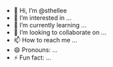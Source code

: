 - 👋 Hi, I’m @sthellee
- 👀 I’m interested in ...
- 🌱 I’m currently learning ...
- 💞️ I’m looking to collaborate on ...
- 📫 How to reach me ...
- 😄 Pronouns: ...
- ⚡ Fun fact: ...

<!---
sthellee/sthellee is a ✨ special ✨ repository because its `README.md` (this file) appears on your GitHub profile.
You can click the Preview link to take a look at your changes.
--->
